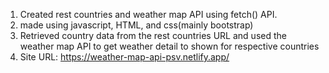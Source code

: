 1) Created rest countries and weather map API using fetch() API.
2) made using javascript, HTML, and css(mainly bootstrap)
3) Retrieved country data from the rest countries URL and used the weather map API to get weather detail to shown for respective countries
4) Site URL: https://weather-map-api-psv.netlify.app/